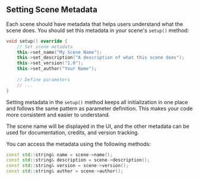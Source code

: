 ## Setting Scene Metadata

Each scene should have metadata that helps users understand what the scene does. You should set this metadata in your scene's `setup()` method:

```cpp
void setup() override {
    // Set scene metadata
    this->set_name("My Scene Name");
    this->set_description("A description of what this scene does");
    this->set_version("1.0");
    this->set_author("Your Name");
    
    // Define parameters
    // ...
}
```

Setting metadata in the `setup()` method keeps all initialization in one place and follows the same pattern as parameter definition. This makes your code more consistent and easier to understand.

The scene name will be displayed in the UI, and the other metadata can be used for documentation, credits, and version tracking.

You can access the metadata using the following methods:

```cpp
const std::string& name = scene->name();
const std::string& description = scene->description();
const std::string& version = scene->version();
const std::string& author = scene->author();
``` 